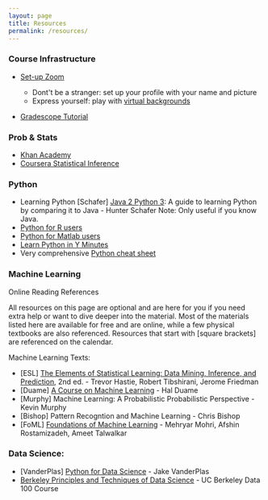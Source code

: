 ```yaml
---
layout: page
title: Resources
permalink: /resources/
---
```


### Course Infrastructure

* [Set-up Zoom](https://itconnect.uw.edu/connect/phones/conferencing/zoom-video-conferencing/log-in/)
	* Dont't be a stranger: set up your profile with your name and picture
	* Express yourself: play with [virtual backgrounds](https://support.zoom.us/hc/en-us/articles/210707503-Virtual-Background)

* [Gradescope Tutorial](https://www.gradescope.com/help#help-center-section-student-workflow)


### Prob & Stats
* [Khan Academy](https://www.khanacademy.org/math/statistics-probability)
* [Coursera Statistical Inference](https://www.coursera.org/learn/statistical-inference)

### Python

* Learning Python
[Schafer] [Java 2 Python 3](https://github.com/hschafer/java-2-python-3): A guide to learning Python by comparing it to Java - Hunter Schafer
Note: Only useful if you know Java.
* [Python for R users](https://learn.datacamp.com/courses/python-for-r-users)
* [Python for Matlab users]((https://docs.scipy.org/doc/numpy/user/numpy-for-matlab-users.html))
* [Learn Python in Y Minutes](https://learnxinyminutes.com/docs/python/)
* Very comprehensive [Python cheat sheet](https://courses.cs.washington.edu/courses/cse416/19su/files/python-cheat-sheet.pdf)


### Machine Learning

Online Reading References

All resources on this page are optional and are here for you if you need extra help or want to dive deeper into the material. Most of the materials listed here are available for free and are online, while a few physical textbooks are also referenced. Resources that start with [square brackets] are referenced on the calendar.

Machine Learning Texts:

* [ESL] [The Elements of Statistical Learning: Data Mining, Inference, and Prediction](https://web.stanford.edu/~hastie/Papers/ESLII.pdf), 2nd ed. - Trevor Hastie, Robert Tibshirani, Jerome Friedman
* [Duame] [A Course on Machine Learning](http://ciml.info/) - Hal Duame
* [Murphy] Machine Learning: A Probabilistic Probabilistic Perspective - Kevin Murphy
* [Bishop] Pattern Recogntion and Machine Learning - Chris Bishop
* [FoML] [Foundations of Machine Learning](https://cs.nyu.edu/~mohri/mlbook/) - Mehryar Mohri, Afshin Rostamizadeh, Ameet Talwalkar

### Data Science:

* [VanderPlas] [Python for Data Science](https://jakevdp.github.io/PythonDataScienceHandbook/) - Jake VanderPlas
* [Berkeley Principles and Techniques of Data Science](https://www.textbook.ds100.org/intro.html) - UC Berkeley Data 100 Course
